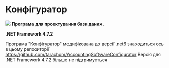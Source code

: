 # Конфігуратор

 <img src="https://accounting.org.ua/images/configuration.png" /> <b>Програма для проектування бази даних.</b>

 <b>.NET Framework 4.7.2</b>
 
 Програма "Конфігуратор" модифікована до версії .net6 знаходиться ось в цьому репозиторії https://github.com/tarachom/AccountingSoftwareConfigurator
 Версія для .NET Framework 4.7.2 більше не підтримується
